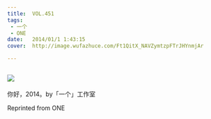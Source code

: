 ```yaml
---
title:	VOL.451
tags:
 - 一个
 - ONE
date:	2014/01/1 1:43:15
cover:	http://image.wufazhuce.com/Ft1QitX_NAVZymtzpFTrJHYnmjAr

---
```

![](http://image.wufazhuce.com/Ft1QitX_NAVZymtzpFTrJHYnmjAr)
---

你好，2014。by「一个」工作室
 
Reprinted from ONE
